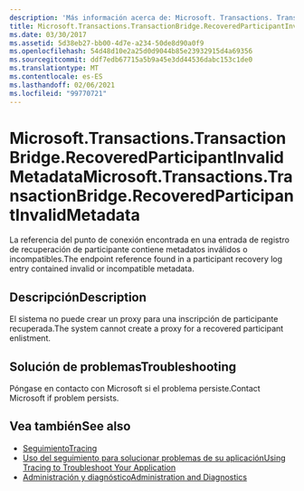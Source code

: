 ```yaml
---
description: 'Más información acerca de: Microsoft. Transactions. TransactionBridge. RecoveredParticipantInvalidMetadata'
title: Microsoft.Transactions.TransactionBridge.RecoveredParticipantInvalidMetadata
ms.date: 03/30/2017
ms.assetid: 5d38eb27-bb00-4d7e-a234-50de8d90a0f9
ms.openlocfilehash: 54d48d10e2a25d0d9044b85e23932915d4a69356
ms.sourcegitcommit: ddf7edb67715a5b9a45e3dd44536dabc153c1de0
ms.translationtype: MT
ms.contentlocale: es-ES
ms.lasthandoff: 02/06/2021
ms.locfileid: "99770721"
---
```

# <a name="microsofttransactionstransactionbridgerecoveredparticipantinvalidmetadata"></a><span data-ttu-id="cbe9f-103">Microsoft.Transactions.TransactionBridge.RecoveredParticipantInvalidMetadata</span><span class="sxs-lookup"><span data-stu-id="cbe9f-103">Microsoft.Transactions.TransactionBridge.RecoveredParticipantInvalidMetadata</span></span>

<span data-ttu-id="cbe9f-104">La referencia del punto de conexión encontrada en una entrada de registro de recuperación de participante contiene metadatos inválidos o incompatibles.</span><span class="sxs-lookup"><span data-stu-id="cbe9f-104">The endpoint reference found in a participant recovery log entry contained invalid or incompatible metadata.</span></span>  
  
## <a name="description"></a><span data-ttu-id="cbe9f-105">Descripción</span><span class="sxs-lookup"><span data-stu-id="cbe9f-105">Description</span></span>  

 <span data-ttu-id="cbe9f-106">El sistema no puede crear un proxy para una inscripción de participante recuperada.</span><span class="sxs-lookup"><span data-stu-id="cbe9f-106">The system cannot create a proxy for a recovered participant enlistment.</span></span>  
  
## <a name="troubleshooting"></a><span data-ttu-id="cbe9f-107">Solución de problemas</span><span class="sxs-lookup"><span data-stu-id="cbe9f-107">Troubleshooting</span></span>  

 <span data-ttu-id="cbe9f-108">Póngase en contacto con Microsoft si el problema persiste.</span><span class="sxs-lookup"><span data-stu-id="cbe9f-108">Contact Microsoft if problem persists.</span></span>  
  
## <a name="see-also"></a><span data-ttu-id="cbe9f-109">Vea también</span><span class="sxs-lookup"><span data-stu-id="cbe9f-109">See also</span></span>

- [<span data-ttu-id="cbe9f-110">Seguimiento</span><span class="sxs-lookup"><span data-stu-id="cbe9f-110">Tracing</span></span>](index.md)
- [<span data-ttu-id="cbe9f-111">Uso del seguimiento para solucionar problemas de su aplicación</span><span class="sxs-lookup"><span data-stu-id="cbe9f-111">Using Tracing to Troubleshoot Your Application</span></span>](using-tracing-to-troubleshoot-your-application.md)
- [<span data-ttu-id="cbe9f-112">Administración y diagnóstico</span><span class="sxs-lookup"><span data-stu-id="cbe9f-112">Administration and Diagnostics</span></span>](../index.md)
